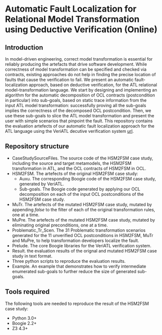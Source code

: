 Automatic Fault Localization for Relational Model Transformation using Deductive Verification (Online)
=======

Introduction
------
In model-driven engineering, correct model transformation is essential for reliably producing the artefacts that drive software development. While correctness of model transformation can be specified and checked via contracts, existing approaches do not help in finding the precise location of faults that cause the verification to fail. We present an automatic fault-localization approach, based on deductive verification, for the ATL relational model-transformation language. We start by designing and implementing an algorithm for the automatic decomposition of OCL contracts (postcondition in particular) into sub-goals, based on static trace information from the input ATL model transformation: successfully proving all the sub-goals implies the correctness of the decomposed OCL postcondition. Then, we use these sub-goals to slice the ATL model transformation and present the user with simple scenarios that pinpoint the fault. This repository contains the evaluation artefects of our automatic fault localization approach for the ATL language using the VeriATL decutive verification system [url](https://github.com/veriatl/VeriATL.CaseStudies).

Repository structure
------
- CaseStudySourceFiles. The source code of the HSM2FSM case study, including the source and target metamodels, the HSM2FSM transformation in ATL, and the OCL contracts of HSM2FSM in OCL.
- HSM2FSM. The artefects of the original HSM2FSM case study: 
  * Auxu. The corresponding Boogie code of the HSM2FSM case study, generated by VeriATL.
  * Sub-goals. The Boogie code generated by applying our OCL decomposition on each of the input OCL postconditions of the HSM2FSM case study.
- MuTr. The artefects of the mutated HSM2FSM case study, mutated by appending *false* to the filter of each of the original transformation rules, one at a time.
- MuPre. The artefects of the mutated HSM2FSM case study, mutated by eliminating original preconditions, one at a time.
- Problematic_Tr_Scen. The 31 Problematic transformation scenarios generated for the 11 unverified OCL postconditions in HSM2FSM, MuTr and MuPre, to help transformation developers localize the fault.
- Prelude. The core Boogie libraries for the VeriATL verification system.
- Result. the evaluation results of the orignal and mutated HSM2FSM case study in text format.
- Three python scripts to reproduce the evaluation results.
- Example. An example that demonstrates how to verify intermediate enumerated sub-goals to further reduce the size of generated sub-goals. 

Tools required
------
The following tools are needed to reproduce the result of the HSM2FSM case study:
- Python 3.0+
- Boogie 2.2+
- Z3 4.3+
